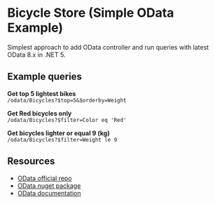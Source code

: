 # Bicycle Store (Simple OData Example)
Simplest approach to add OData controller and run queries with latest OData 8.x in .NET 5.

## Example queries
**Get top 5 lightest bikes**  
`/odata/Bicycles?$top=5&$orderby=Weight`

**Get Red bicycles only**  
`/odata/Bicycles?$filter=Color eq 'Red'`

**Get bicycles lighter or equal 9 (kg)**  
`/odata/Bicycles?$filter=Weight le 9`

## Resources
* [OData official repo](https://github.com/OData/aspnetcoreodata/)
* [OData nuget package](https://www.nuget.org/packages/Microsoft.AspNetCore.OData/)
* [OData documentation](https://www.odata.org/documentation/)